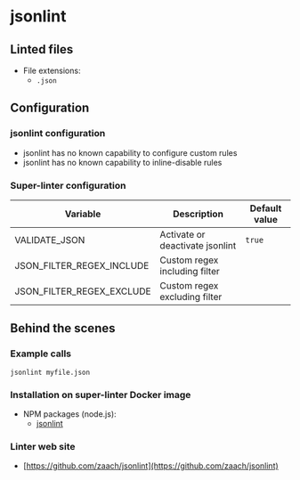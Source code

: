 <!-- markdownlint-disable MD033 MD041 -->
<!-- Generated by .automation/build.py, please do not update manually -->
# jsonlint

## Linted files

- File extensions:
  - `.json`

## Configuration

### jsonlint configuration

- jsonlint has no known capability to configure custom rules
- jsonlint has no known capability to inline-disable rules

### Super-linter configuration

| Variable | Description | Default value |
| ----------------- | -------------- | -------------- |
| VALIDATE_JSON | Activate or deactivate jsonlint | `true` |
| JSON_FILTER_REGEX_INCLUDE | Custom regex including filter |  |
| JSON_FILTER_REGEX_EXCLUDE | Custom regex excluding filter |  |

## Behind the scenes

### Example calls

```shell
jsonlint myfile.json
```


### Installation on super-linter Docker image

- NPM packages (node.js):
  - [jsonlint](https://www.npmjs.com/package/jsonlint)

### Linter web site
- [https://github.com/zaach/jsonlint](https://github.com/zaach/jsonlint)

